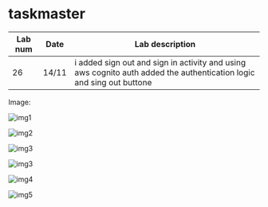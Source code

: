 # taskmaster



Lab num|Date|Lab description
---|---|---
26|14/11| i added sign out and sign in activity and using aws cognito auth added the authentication logic and sing out buttone 

Image:


![img1](./lab-36-img/Screenshot_1636916719.png)


![img2](./lab-36-img/Screenshot_1636916750.png)


![img3](./lab-36-img/Screenshot_1636916834.png)

![img3](./lab-36-img/Screenshot_1636916959.png)

![img4](./lab-36-img/cognito.PNG)

![img5](./lab-36-img/out.PNG)





